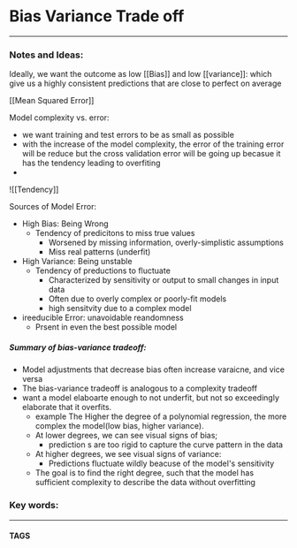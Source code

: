# Bias Variance Trade off


---
### Notes and Ideas:
Ideally, we want the outcome as low [[Bias]] and low [[variance]]: which give us a highly consistent predictions that are close to perfect on average

[[Mean Squared Error]]

Model complexity vs. error:
- we want training and test errors to be as small as possible
- with the increase of the model complexity, the error of the training error will be reduce but the cross validation error will be going up becasue it has the tendency leading to overfiting 
- 
![[Tendency]]

Sources of Model Error:
- High Bias: Being Wrong
	- Tendency of predicitons to miss true values
		- Worsened by missing information, overly-simplistic assumptions
		- Miss real patterns (underfit)
- High Variance: Being unstable
	- Tendency of preductions to fluctuate
		- Characterized by sensitivity or output to small changes in input data
		- Often due to overly complex or poorly-fit models
		- high sensitvity due to a complex model
- ireeducible Error: unavoidable reandomness 
	- Prsent in even the best possible model

##### Summary of bias-variance tradeoff:
- Model adjustments that decrease bias often increase varaicne, and vice versa
- The bias-variance tradeoff is analogous to a complexity tradeoff
- want a model elaboarte enough to not underfit, but not so exceedingly elaborate that it overfits.
	- example The Higher the degree of a polynomial regression, the more complex the model(low bias, higher variance).
	- At lower degrees, we can see visual signs of bias;
		- prediction s are too rigid to capture the curve pattern in the data
	- At higher degrees, we see visual signs of variance:
		- Predictions fluctuate wildly beacuse of the model's sensitivity
	- The goal is to find the right degree, such that the model has sufficient complexity to describe the data without overfitting




### Key words:

---
#### TAGS